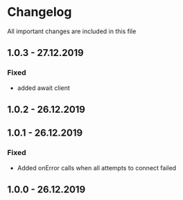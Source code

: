 # Changelog
All important changes are included in this file
## 1.0.3 - 27.12.2019
### Fixed
- added await client
## 1.0.2 - 26.12.2019
## 1.0.1 - 26.12.2019
### Fixed
- Added onError calls when all attempts to connect failed
## 1.0.0 - 26.12.2019
